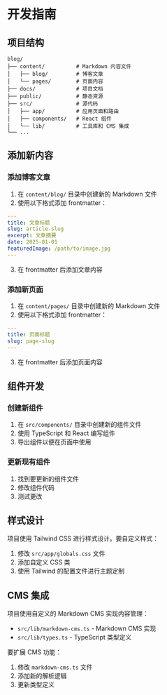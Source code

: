 # 开发指南

## 项目结构

```
blog/
├── content/          # Markdown 内容文件
│   ├── blog/         # 博客文章
│   └── pages/        # 页面内容
├── docs/             # 项目文档
├── public/           # 静态资源
├── src/              # 源代码
│   ├── app/          # 应用页面和路由
│   ├── components/   # React 组件
│   └── lib/          # 工具库和 CMS 集成
└── ...
```

## 添加新内容

### 添加博客文章

1. 在 `content/blog/` 目录中创建新的 Markdown 文件
2. 使用以下格式添加 frontmatter：

```yaml
---
title: 文章标题
slug: article-slug
excerpt: 文章摘要
date: 2025-01-01
featuredImage: /path/to/image.jpg
---
```

3. 在 frontmatter 后添加文章内容

### 添加新页面

1. 在 `content/pages/` 目录中创建新的 Markdown 文件
2. 使用以下格式添加 frontmatter：

```yaml
---
title: 页面标题
slug: page-slug
---
```

3. 在 frontmatter 后添加页面内容

## 组件开发

### 创建新组件

1. 在 `src/components/` 目录中创建新的组件文件
2. 使用 TypeScript 和 React 编写组件
3. 导出组件以便在页面中使用

### 更新现有组件

1. 找到要更新的组件文件
2. 修改组件代码
3. 测试更改

## 样式设计

项目使用 Tailwind CSS 进行样式设计。要自定义样式：

1. 修改 `src/app/globals.css` 文件
2. 添加自定义 CSS 类
3. 使用 Tailwind 的配置文件进行主题定制

## CMS 集成

项目使用自定义的 Markdown CMS 实现内容管理：

- `src/lib/markdown-cms.ts` - Markdown CMS 实现
- `src/lib/types.ts` - TypeScript 类型定义

要扩展 CMS 功能：

1. 修改 `markdown-cms.ts` 文件
2. 添加新的解析逻辑
3. 更新类型定义